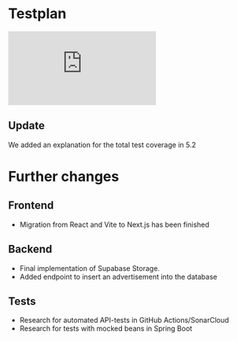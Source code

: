 # Testplan
![TestPlan](https://github.com/dhbw-ka-tinf22b5-dinder/Dinder-SRS/blob/main/testplan.md)

## Update
We added an explanation for the total test coverage in 5.2

# Further changes
## Frontend
- Migration from React and Vite to Next.js has been finished
## Backend
- Final implementation of Supabase Storage.
- Added endpoint to insert an advertisement into the database
## Tests
- Research for automated API-tests in GitHub Actions/SonarCloud
- Research for tests with mocked beans in Spring Boot
